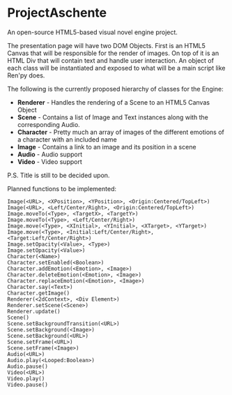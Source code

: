 ProjectAschente
===============

An open-source HTML5-based visual novel engine project.

The presentation page will have two DOM Objects.
First is an HTML5 Canvas that will be responsible for the render of images.
On top of it is an HTML Div that will contain text and handle user interaction.
An object of each class will be instantiated and exposed to what will be a main script like Ren'py does.

The following is the currently proposed hierarchy of classes for the Engine:

*    **Renderer** - Handles the rendering of a Scene to an HTML5 Canvas Object
*    **Scene** - Contains a list of Image and Text instances along with the corresponding Audio.
*    **Character** - Pretty much an array of images of the different emotions of a character with an included name
*    **Image** - Contains a link to an image and its position in a scene
*    **Audio** - Audio support
*    **Video** - Video support
    
P.S. Title is still to be decided upon.

Planned functions to be implemented:
```
Image(<URL>, <XPosition>, <YPosition>, <Origin:Centered/TopLeft>)
Image(<URL>, <Left/Center/Right>, <Origin:Centered/TopLeft>)
Image.moveTo(<Type>, <TargetX>, <TargetY>)
Image.moveTo(<Type>, <Left/Center/Right>)
Image.move(<Type>, <XInitial>, <YInitial>, <XTarget>, <YTarget>)
Image.move(<Type>, <Initial:Left/Center/Right>, <Target:Left/Center/Right>)
Image.setOpacity(<Value>, <Type>)
Image.setOpacity(<Value>)
Character(<Name>)
Character.setEnabled(<Boolean>)
Character.addEmotion(<Emotion>, <Image>)
Character.deleteEmotion(<Emotion>, <Image>)
Character.replaceEmotion(<Emotion>, <Image>)
Character.say(<Text>)
Character.getImage()
Renderer(<2dContext>, <Div Element>)
Renderer.setScene(<Scene>)
Renderer.update()
Scene()
Scene.setBackgroundTransition(<URL>)
Scene.setBackground(<Image>)
Scene.setBackground(<URL>)
Scene.setFrame(<URL>)
Scene.setFrame(<Image>)
Audio(<URL>)
Audio.play(<Looped:Boolean>)
Audio.pause()
Video(<URL>)
Video.play()
Video.pause()
```